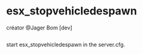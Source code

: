 # esx_stopvehicledespawn

créator @Jager Bom [dev]

```
```
start esx_stopvehicledespawn in the server.cfg.
